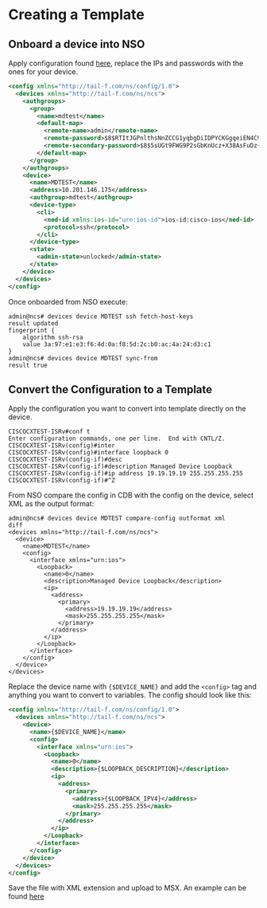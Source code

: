 # Creating a Template

## Onboard a device into NSO

Apply configuration found [here](./add-nso-device.xml), replace the IPs and passwords with the ones for your device.

```xml
<config xmlns="http://tail-f.com/ns/config/1.0">
  <devices xmlns="http://tail-f.com/ns/ncs">
    <authgroups>
      <group>
        <name>mdtest</name>
        <default-map>
          <remote-name>admin</remote-name>
          <remote-password>$8$RTItJGPnlthsNnZCCG1yqbgDiIDPYCKGgqeiEN4C9+E=</remote-password>
          <remote-secondary-password>$8$5sUGt9FWG9P2sGbKnUcz+X38AsFuDz+p4LupjWV8AtM=</remote-secondary-password>
        </default-map>
      </group>
    </authgroups>
    <device>
      <name>MDTEST</name>
      <address>10.201.146.175</address>
      <authgroup>mdtest</authgroup>
      <device-type>
        <cli>
          <ned-id xmlns:ios-id="urn:ios-id">ios-id:cisco-ios</ned-id>
          <protocol>ssh</protocol>
        </cli>
      </device-type>
      <state>
        <admin-state>unlocked</admin-state>
      </state>
    </device>
  </devices>
</config>
```

Once onboarded from NSO execute:

```
admin@ncs# devices device MDTEST ssh fetch-host-keys
result updated
fingerprint {
    algorithm ssh-rsa
    value 3a:97:e1:e3:f6:4d:0a:f8:5d:2c:b0:ac:4a:24:d3:c1
}
admin@ncs# devices device MDTEST sync-from
result true
```

## Convert the Configuration to a Template

Apply the configuration you want to convert into template directly on the device.

```
CISCOCXTEST-ISRv#conf t
Enter configuration commands, one per line.  End with CNTL/Z.
CISCOCXTEST-ISRv(config)#inter
CISCOCXTEST-ISRv(config)#interface loopback 0
CISCOCXTEST-ISRv(config-if)#desc
CISCOCXTEST-ISRv(config-if)#description Managed Device Loopback
CISCOCXTEST-ISRv(config-if)#ip address 19.19.19.19 255.255.255.255
CISCOCXTEST-ISRv(config-if)#^Z
```

From NSO compare the config in CDB with the config on the device, select XML as the output format:

```
admin@ncs# devices device MDTEST compare-config outformat xml
diff
<devices xmlns="http://tail-f.com/ns/ncs">
  <device>
    <name>MDTEST</name>
    <config>
      <interface xmlns="urn:ios">
        <Loopback>
          <name>0</name>
          <description>Managed Device Loopback</description>
          <ip>
            <address>
              <primary>
                <address>19.19.19.19</address>
                <mask>255.255.255.255</mask>
              </primary>
            </address>
          </ip>
        </Loopback>
      </interface>
    </config>
  </device>
</devices>
```

Replace the device name with `{$DEVICE_NAME}` and add the `<config>` tag and anything you want to convert to variables.
The config should look like this:

```xml
<config xmlns="http://tail-f.com/ns/config/1.0">
  <devices xmlns="http://tail-f.com/ns/ncs">
    <device>
      <name>{$DEVICE_NAME}</name>
      <config>
        <interface xmlns="urn:ios">
          <Loopback>
            <name>0</name>
            <description>{$LOOPBACK_DESCRIPTION}</description>
            <ip>
              <address>
                <primary>
                  <address>{$LOOPBACK_IPV4}</address>
                  <mask>255.255.255.255</mask>
                </primary>
              </address>
            </ip>
          </Loopback>
        </interface>
      </config>
    </device>
  </devices>
</config>
```

Save the file with XML extension and upload to MSX. An example can be found [here](../../cx_loopback.xml)
